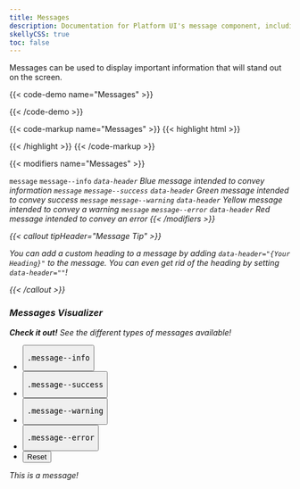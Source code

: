 ```yaml
---
title: Messages
description: Documentation for Platform UI's message component, including informational, warning, error, and success states.
skellyCSS: true
toc: false
---
```


Messages can be used to display important information that will stand out on the screen.

{{< code-demo name="Messages" >}}
<!-- DEMO CODE HERE -->
<div class="message message--info">
  <p class="skeleton" data-lines="2" data-color="var(--med-blue)" data-opacity="0.4"></p>
</div>
{{< /code-demo >}}

{{< code-markup name="Messages" >}}
{{< highlight html >}}
<div class="message">
  <!-- Content goes here! -->
<div>
{{< /highlight >}}
{{< /code-markup >}}

{{< modifiers name="Messages" >}}
<tr>
  <td data-label="Base">
    <code>message</code>
  </td>
  <td data-label="Modifier">
    <code>message--info</code>
  </td>
  <td data-label="Secondary Modifier">
    <i class="pi-ban" aria-hidden="true">
  </td>
  <td data-label="Data Attribute">
    <code>data-header</code>
  </td>
  <td data-label="Behavior">
    Blue message intended to convey information
  </td>
</tr>
<tr>
  <td data-label="Base">
    <code>message</code>
  </td>
  <td data-label="Modifier">
    <code>message--success</code>
  </td>
  <td data-label="Secondary Modifier">
    <i class="pi-ban" aria-hidden="true">
  </td>
  <td data-label="Data Attribute">
    <code>data-header</code>
  </td>
  <td data-label="Behavior">
    Green message intended to convey success
  </td>
</tr>
<tr>
  <td data-label="Base">
    <code>message</code>
  </td>
  <td data-label="Modifier">
    <code>message--warning</code>
  </td>
  <td data-label="Secondary Modifier">
    <i class="pi-ban" aria-hidden="true">
  </td>
  <td data-label="Data Attribute">
    <code>data-header</code>
  </td>
  <td data-label="Behavior">
    Yellow message intended to convey a warning
  </td>
</tr>
<tr>
  <td data-label="Base">
    <code>message</code>
  </td>
  <td data-label="Modifier">
    <code>message--error</code>
  </td>
  <td data-label="Secondary Modifier">
    <i class="pi-ban" aria-hidden="true">
  </td>
  <td data-label="Data Attribute">
    <code>data-header</code>
  </td>
  <td data-label="Behavior">
    Red message intended to convey an error
  </td>
</tr>
{{< /modifiers >}}

{{< callout tipHeader="Message Tip" >}}
  <p>You can add a custom heading to a message by adding <code>data-header="{Your Heading}"</code> to the message. You can even get rid of the heading by setting <code>data-header=""</code>!</p>
{{< /callout >}}

<section class="p-0 my-4">
  <h3 class="mb-3">Messages Visualizer</h3>
  <div class="linear-gradient inverted px-4 py-3 block-container" 
      data-callout-header="tables tip" 
      data-callout-radius="0 3rem 0 3rem"
      data-gradient-direction="30deg"
      data-gradient-start="midnightblue 20%, purple 40%"
      data-gradient-stop="indigo"
      data-gradient-fallback="indigo">
    <i class="pi-rocket mr-1"></i>
    <strong class="mr-1">Check it out!</strong> 
    See the different types of messages available!
  </div>
  <div class="visualizer block-container p-3 py-4 border border--color-lighter border--width-5 tablet-up-2 mb-4">
    <div class="actions block">
      <ul class="list">
        <li>
          <button class="button" data-example-elements="message--info">
            <pre>.message--info</pre>
          </button>
        </li>
        <li>
          <button class="button" data-example-elements="message--success">
            <pre>.message--success</pre>
          </button>
        </li>
        <li>
          <button class="button" data-example-elements="message--warning">
            <pre>.message--warning</pre>
          </button>
        </li>
        <li>
          <button class="button" data-example-elements="message--error">
            <pre>.message--error</pre>
          </button>
        </li>
        <li>
          <button class="button button--salmon text--white" data-reset="true">
            Reset
          </button>
        </li>
      </ul>
    </div>
    <div class="results rounded-2 block background--dark p-3">
      <div class="message message--info">
        This is a message!
      </div>
    </div>
  </div>
<section>